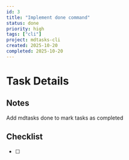 ```yaml
---
id: 3
title: "Implement done command"
status: done
priority: high
tags: ["cli"]
project: mdtasks-cli
created: 2025-10-20
completed: 2025-10-20
---
```


# Task Details

## Notes
Add mdtasks done <id> to mark tasks as completed

## Checklist
- [ ] 
